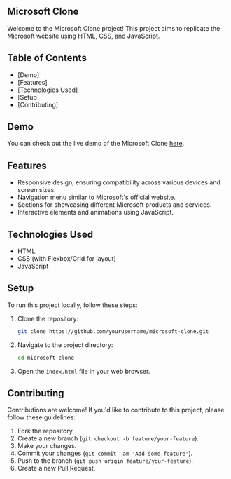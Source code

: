 ## Microsoft Clone

Welcome to the Microsoft Clone project! This project aims to replicate the Microsoft website using HTML, CSS, and JavaScript.

## Table of Contents

- [Demo]
- [Features]
- [Technologies Used]
- [Setup]
- [Contributing]

## Demo

You can check out the live demo of the Microsoft Clone [here](https://shivanshusingh07.github.io/Microsoft-Website/).

## Features

- Responsive design, ensuring compatibility across various devices and screen sizes.
- Navigation menu similar to Microsoft's official website.
- Sections for showcasing different Microsoft products and services.
- Interactive elements and animations using JavaScript.

## Technologies Used

- HTML
- CSS (with Flexbox/Grid for layout)
- JavaScript

## Setup

To run this project locally, follow these steps:

1. Clone the repository:

   ```bash
   git clone https://github.com/yourusername/microsoft-clone.git
   ```

2. Navigate to the project directory:

   ```bash
   cd microsoft-clone
   ```

3. Open the `index.html` file in your web browser.

## Contributing

Contributions are welcome! If you'd like to contribute to this project, please follow these guidelines:

1. Fork the repository.
2. Create a new branch (`git checkout -b feature/your-feature`).
3. Make your changes.
4. Commit your changes (`git commit -am 'Add some feature'`).
5. Push to the branch (`git push origin feature/your-feature`).
6. Create a new Pull Request.

